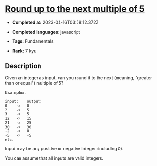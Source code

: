 # [Round up to the next multiple of 5](https://www.codewars.com/kata/55d1d6d5955ec6365400006d)

- **Completed at:** 2023-04-16T03:58:12.372Z

- **Completed languages:** javascript

- **Tags:** Fundamentals

- **Rank:** 7 kyu

## Description

Given an integer as input, can you round it to the next (meaning, "greater than or equal") multiple of 5?

Examples:

    input:    output:
    0    ->   0
    2    ->   5
    3    ->   5
    12   ->   15
    21   ->   25
    30   ->   30
    -2   ->   0
    -5   ->   -5
    etc.


Input may be any positive or negative integer (including 0).

You can assume that all inputs are valid integers.
